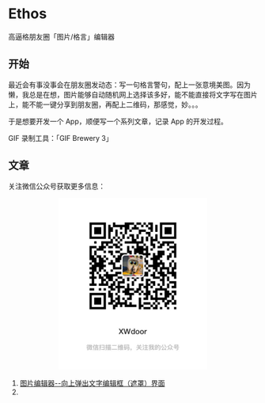 # Ethos

高逼格朋友圈「图片/格言」编辑器

## 开始

最近会有事没事会在朋友圈发动态：写一句格言警句，配上一张意境美图。因为懒，我总是在想，图片能够自动随机网上选择该多好，能不能直接将文字写在图片上，能不能一键分享到朋友圈，再配上二维码，那感觉，妙。。。

于是想要开发一个 App，顺便写一个系列文章，记录 App 的开发过程。

GIF 录制工具：「GIF Brewery 3」

## 文章

关注微信公众号获取更多信息：

<div align=center>
<img src="wechat_qrcode.jpeg" width="300" alt="微信公众号"/>
</div>


1. [图片编辑器--向上弹出文字编辑框（遮罩）界面](https://mp.weixin.qq.com/s/N2XL6BWJmNvg3UgP39uJ8A)
2. 